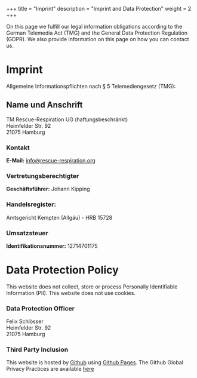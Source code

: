 +++
title = "Imprint"
description = "Imprint and Data Protection"
weight = 2
+++

On this page we fulfill our legal information obligations according to the German Telemedia Act (TMG) and the General Data Protection Regulation (GDPR). We also provide information on this page on how you can contact us.

# Imprint
Allgemeine Informationspflichten nach § 5 Telemediengesetz (TMG):

## Name und Anschrift
TM Rescue-Respiration UG (haftungsbeschränkt)<br>
Heimfelder Str. 92<br>
21075 Hamburg<br>

### Kontakt
**E-Mail:** [info@rescue-respiration.org](mailto:info@rescue-respiration.org)

### Vertretungsberechtigter
**Geschäftsführer:** Johann Kipping

### Handelsregister:
Amtsgericht Kempten (Allgäu) - HRB 15728


### Umsatzsteuer
**Identifikationsnummer:** 12714701175




# Data Protection Policy
This website does not collect, store or process Personally Identifiable Information (PII). This website does not use cookies.

### Data Protection Officer
Felix Schlösser<br>
Heimfelder Str. 92<br>
21075 Hamburg<br>


### Third Party Inclusion

This website is hosted by [Github](https://github.com)  using [Github Pages](https://help.github.com/articles/what-is-github-pages/). The Github Global Privacy Practices are available [here](https://help.github.com/articles/global-privacy-practices/)
